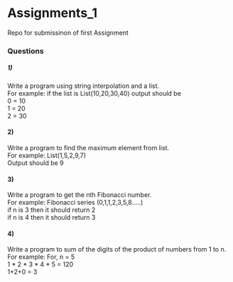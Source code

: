 # Assignments_1
Repo for submissinon of first Assignment


### Questions
##### 1) 
Write a program using string interpolation and a list.  
For example:  if the list is List(10,20,30,40) output should be  
0 = 10  
1 = 20  
2 = 30  

#### 2) 
Write a program to find the maximum element from list.  
For example: List(1,5,2,9,7)  
Output should be 9  

#### 3) 
Write  a program to get the nth Fibonacci number.  
For example: Fibonacci series (0,1,1,2,3,5,8.....)  
if n is 3 then it should return 2  
if n is 4 then it should return 3  

#### 4) 
Write a program to sum of the digits of the product of numbers from 1 to n.  
For example: For, n = 5  
1 * 2 * 3 * 4 * 5 = 120  
1+2+0 = 3  

